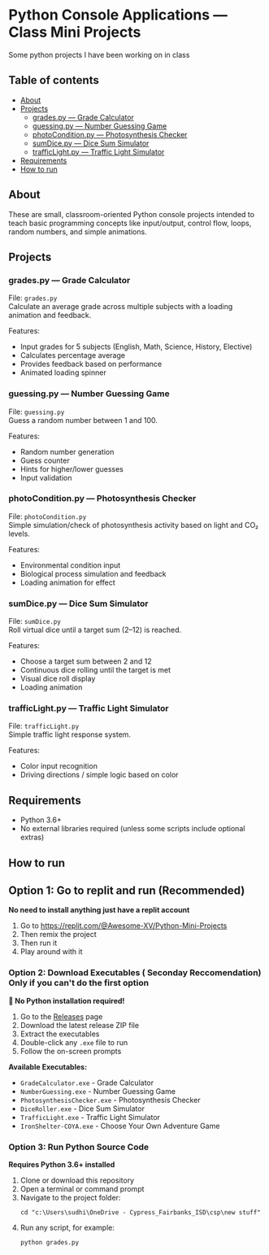 # Python Console Applications — Class Mini Projects

Some python projects I have been working on in class

## Table of contents
- [About](#about)
- [Projects](#projects)
  - [grades.py — Grade Calculator](#gradespy---grade-calculator)
  - [guessing.py — Number Guessing Game](#guessingpy---number-guessing-game)
  - [photoCondition.py — Photosynthesis Checker](#photoconditionpy---photosynthesis-checker)
  - [sumDice.py — Dice Sum Simulator](#sumdicepy---dice-sum-simulator)
  - [trafficLight.py — Traffic Light Simulator](#trafficlightpy---traffic-light-simulator)
- [Requirements](#requirements)
- [How to run](#how-to-run)

## About
These are small, classroom-oriented Python console projects intended to teach basic programming concepts like input/output, control flow, loops, random numbers, and simple animations.

## Projects

### grades.py — Grade Calculator
File: `grades.py`  
Calculate an average grade across multiple subjects with a loading animation and feedback.

Features:
- Input grades for 5 subjects (English, Math, Science, History, Elective)
- Calculates percentage average
- Provides feedback based on performance
- Animated loading spinner

### guessing.py — Number Guessing Game
File: `guessing.py`  
Guess a random number between 1 and 100.

Features:
- Random number generation
- Guess counter
- Hints for higher/lower guesses
- Input validation

### photoCondition.py — Photosynthesis Checker
File: `photoCondition.py`  
Simple simulation/check of photosynthesis activity based on light and CO₂ levels.

Features:
- Environmental condition input
- Biological process simulation and feedback
- Loading animation for effect

### sumDice.py — Dice Sum Simulator
File: `sumDice.py`  
Roll virtual dice until a target sum (2–12) is reached.

Features:
- Choose a target sum between 2 and 12
- Continuous dice rolling until the target is met
- Visual dice roll display
- Loading animation

### trafficLight.py — Traffic Light Simulator
File: `trafficLight.py`  
Simple traffic light response system.

Features:
- Color input recognition
- Driving directions / simple logic based on color

## Requirements
- Python 3.6+
- No external libraries required (unless some scripts include optional extras)

## How to run

## Option 1: Go to replit and run (Recommended)
**No need to install anything just have a replit account**

1. Go to https://replit.com/@Awesome-XV/Python-Mini-Projects
2. Then remix the project
3. Then run it
4. Play around with it

### Option 2: Download Executables ( Seconday Reccomendation) Only if you can't do the first option
**🚀 No Python installation required!**

1. Go to the [Releases](../../releases) page
2. Download the latest release ZIP file
3. Extract the executables
4. Double-click any `.exe` file to run
5. Follow the on-screen prompts

**Available Executables:**
- `GradeCalculator.exe` - Grade Calculator
- `NumberGuessing.exe` - Number Guessing Game  
- `PhotosynthesisChecker.exe` - Photosynthesis Checker
- `DiceRoller.exe` - Dice Sum Simulator
- `TrafficLight.exe` - Traffic Light Simulator
- `IronShelter-COYA.exe` - Choose Your Own Adventure Game

### Option 3: Run Python Source Code
**Requires Python 3.6+ installed**

1. Clone or download this repository
2. Open a terminal or command prompt
3. Navigate to the project folder:
   ```
   cd "c:\Users\sudhi\OneDrive - Cypress_Fairbanks_ISD\csp\new stuff"
   ```
4. Run any script, for example:
   ```
   python grades.py
   ```